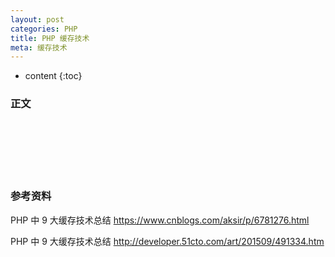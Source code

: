 ```yaml
---
layout: post
categories: PHP
title: PHP 缓存技术
meta: 缓存技术
---
```

* content
{:toc}

### 正文




<br/><br/><br/><br/><br/>
### 参考资料

PHP 中 9 大缓存技术总结 <https://www.cnblogs.com/aksir/p/6781276.html>

PHP 中 9 大缓存技术总结 <http://developer.51cto.com/art/201509/491334.htm>



